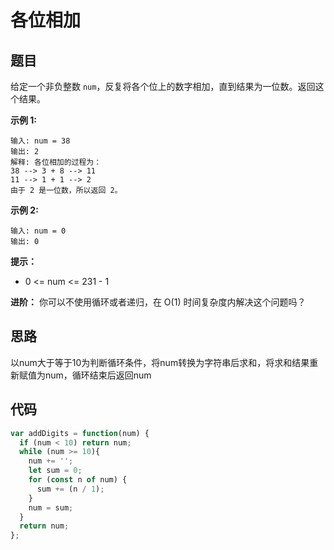 # 各位相加

## 题目

给定一个非负整数 `num`，反复将各个位上的数字相加，直到结果为一位数。返回这个结果。

**示例 1:**

```
输入: num = 38
输出: 2 
解释: 各位相加的过程为：
38 --> 3 + 8 --> 11
11 --> 1 + 1 --> 2
由于 2 是一位数，所以返回 2。
```

**示例 2:**

```
输入: num = 0
输出: 0
```

**提示：**

- 0 <= num <= 231 - 1
 

**进阶：** 你可以不使用循环或者递归，在 O(1) 时间复杂度内解决这个问题吗？


## 思路

以num大于等于10为判断循环条件，将num转换为字符串后求和，将求和结果重新赋值为num，循环结束后返回num

## 代码

```js
var addDigits = function(num) {
  if (num < 10) return num;
  while (num >= 10){
    num += '';
    let sum = 0;
    for (const n of num) {
      sum += (n / 1);
    }
    num = sum;
  }
  return num;
};
```
